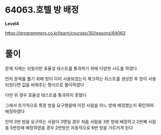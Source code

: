 # 64063.호텔 방 배정

**Level4**

https://programmers.co.kr/learn/courses/30/lessons/64063

# 풀이

문제 자체는 쉬웠지만 효율성 테스트를 통과하기 위해 다양한 시도를 하였다

먼저 문제를 풀기 위해 방이 이미 사용되었는지 체크하는 리스트를 생성한 후 방이 사용되었다면 값을 바꿔주는 형식으로 풀이하였다

다만 위 경우 효율성 테스트를 통과하지 못했다

그래서 추가적으로 특정 방을 요구했을때 이전 사람을 어느 방에 배정했는지 확인하여 배정하였다

만약 3번 방을 요구하는 사람이 3명일 경우 처음 사람을 3번 방에 배정하고 2번째 사람을 5번방에 배정하였을 경우 2번방은 자동적으로 6번 방을 가르키게 된다